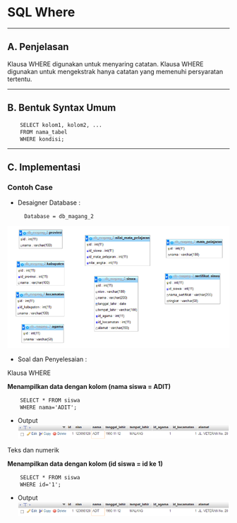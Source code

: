 # **SQL Where**
***

## **A. Penjelasan**

Klausa WHERE digunakan untuk menyaring catatan.
Klausa WHERE digunakan untuk mengekstrak hanya catatan yang memenuhi persyaratan tertentu.
***

## **B. Bentuk Syntax Umum**

		SELECT kolom1, kolom2, ...
		FROM nama_tabel
		WHERE kondisi;
***

## **C. Implementasi** 
### Contoh Case 
* Desaigner Database :

		Database = db_magang_2
![Screenshot](img/img_where/a.png) 

* Soal dan Penyelesaian :

Klausa WHERE

**Menampilkan data dengan kolom (nama siswa = ADIT)**

		SELECT * FROM siswa
		WHERE nama='ADIT';

* Output
![Screenshot](img/img_where/a1.png) 

Teks dan numerik

**Menampilkan data dengan kolom (id siswa = id ke 1)**

		SELECT * FROM siswa
		WHERE id='1';

* Output
![Screenshot](img/img_where/a1.png) 